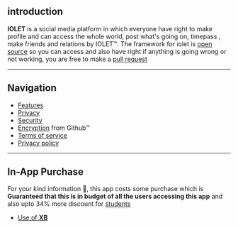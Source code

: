 ## **introduction**

**IOLET** is a social media platform in which everyone have right to make profile and can access the whole world, post what's going on, timepass , make friends and relations by IOLET™.
The framework for iolet is [open source](1amsukhman.github.io/ioletframework/) so you can access and also have right if anything is going wrong or not working, you are free to make a [pull request](1amsukhman.github.io/ioletframework/pulls)

***

## Navigation

* [Features](https://1amsukhman.github.io/ioleltframework/docs/intro/nav/features)
* [Privacy](https://1amsukhman.github.io/ioleltframework/docs/intro/nav/privacy)
* [Security](https://1amsukhman.github.io/ioleltframework/docs/intro/nav/security)
* [Encryption](https://1amsukhman.github.io/ioleltframework/docs/intro/nav/ssl) from Github™
* [Terms of service](https://1amsukhman.github.io/ioleltframework/tos)
* [Privacy policy](https://1amsukhman.github.io/ioleltframework/policy)

***

## In-App Purchase
For your kind information 🙂, this app costs some purchase which is **Guaranteed that this is in budget of all the users accessing this app** and also upto 34% more discount for [students](https://www.google.ga/search?q=what+is+discount+for+students)
* [Use of **XB**](https://1amsukhman.github.io/ioleltframework/docs/purchases/xb)
